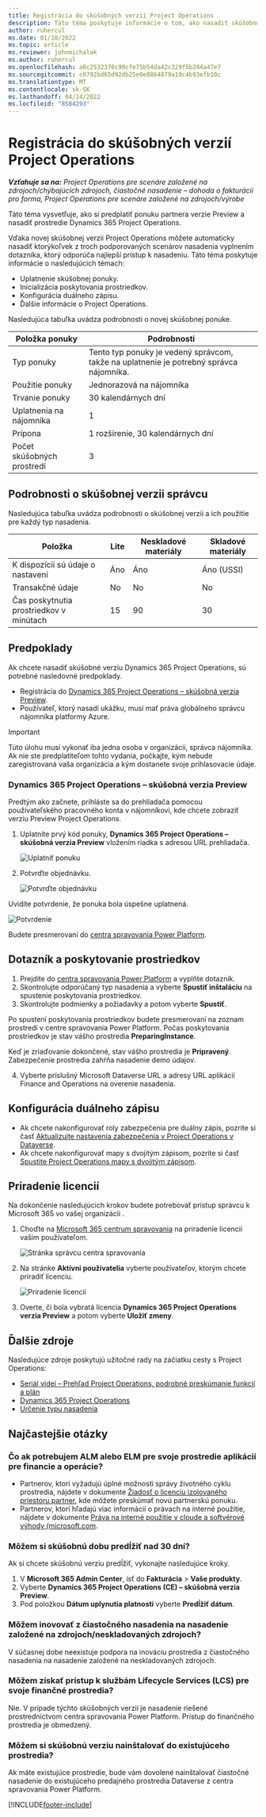 ```yaml
---
title: Registrácia do skúšobných verzií Project Operations
description: Táto téma poskytuje informácie o tom, ako nasadiť skúšobnú verziu Dynamics 365 Project Operations.
author: ruhercul
ms.date: 01/10/2022
ms.topic: article
ms.reviewer: johnmichalak
ms.author: ruhercul
ms.openlocfilehash: a0c2532370c99cfe75b54da42c329f5b244a47e7
ms.sourcegitcommit: c0792bd65d92db25e0e8864879a19c4b93efb10c
ms.translationtype: MT
ms.contentlocale: sk-SK
ms.lasthandoff: 04/14/2022
ms.locfileid: "8584293"
---
```

# <a name="sign-up-for-project-operations-trials"></a>Registrácia do skúšobných verzií Project Operations 

_**Vzťahuje sa na:** Project Operations pre scenáre založené na zdrojoch/chýbajúcich zdrojoch, čiastočné nasadenie – dohoda o fakturácii pro forma, Project Operations pre scenáre založené na zdrojoch/výrobe_ 



Táto téma vysvetľuje, ako si predplatiť ponuku partnera verzie Preview a nasadiť prostredie Dynamics 365 Project Operations.

Vďaka novej skúšobnej verzii Project Operations môžete automaticky nasadiť ktorýkoľvek z troch podporovaných scenárov nasadenia vyplnením dotazníka, ktorý odporúča najlepší prístup k nasadeniu. Táto téma poskytuje informácie o nasledujúcich témach:

- Uplatnenie skúšobnej ponuky.
- Inicializácia poskytovania prostriedkov.
- Konfigurácia duálneho zápisu.
- Ďalšie informácie o Project Operations. 

Nasledujúca tabuľka uvádza podrobnosti o novej skúšobnej ponuke.

| **Položka ponuky**               | **Podrobnosti**                                  |
|------------------------------|----------------------------------------------|
| Typ ponuky                   | Tento typ ponuky je vedený správcom, takže na uplatnenie je potrebný správca nájomníka. |
| Použitie ponuky                    | Jednorazová na nájomníka                          |
| Trvanie ponuky               | 30 kalendárnych dní                             |
| Uplatnenia na nájomníka       | 1                                            |
| Prípona                    | 1 rozšírenie, 30 kalendárnych dní               |
| Počet skúšobných prostredí | 3                                            |


## <a name="admin-trial-details"></a>Podrobnosti o skúšobnej verzii správcu
Nasledujúca tabuľka uvádza podrobnosti o skúšobnej verzii a ich použitie pre každý typ nasadenia.

| **Položka**                      | **Lite**                                     | **Neskladové materiály** | **Skladové materiály** |
|-------------------------------|----------------------------------------------|---------------------------|-----------------------|
| K dispozícii sú údaje o nastavení           | Áno                                          | Áno                       | Áno (USSI)            |
| Transakčné údaje            | No                                           | No                        | No                    |
| Čas poskytnutia prostriedkov v minútach  | 15                                           | 90                        | 30                    |
 
## <a name="prerequisites"></a>Predpoklady
Ak chcete nasadiť skúšobné verziu Dynamics 365 Project Operations, sú potrebné nasledovné predpoklady.

- Registrácia do [Dynamics 365 Project Operations – skúšobná verzia Preview](https://www.aka.ms/try-po).
- Používateľ, ktorý nasadí ukážku, musí mať práva globálneho správcu nájomníka platformy Azure.

> [!IMPORTANT]
> Túto úlohu musí vykonať iba jedna osoba v organizácii, správca nájomníka. Ak nie ste predplatiteľom tohto vydania, počkajte, kým nebude zaregistrovaná vaša organizácia a kým dostanete svoje prihlasovacie údaje.

### <a name="dynamics-365-project-operations---preview-trial"></a>Dynamics 365 Project Operations – skúšobná verzia Preview 

Predtým ako začnete, prihláste sa do prehliadača pomocou používateľského pracovného konta v nájomníkovi, kde chcete zobraziť verziu Preview Project Operations.

1. Uplatnite prvý kód ponuky, **Dynamics 365 Project Operations – skúšobná verzia Preview** vložením riadka s adresou URL prehliadača.

    ![Uplatniť ponuku](./media/16RedeemFirstOfferNew.png)

2. Potvrďte objednávku.

    ![Potvrďte objednávku](./media/17ConfirmOrderNew.png)

  Uvidíte potvrdenie, že ponuka bola úspešne uplatnená.

   ![Potvrdenie](./media/18OrderConfirmationNew.png)

  Budete presmerovaní do [centra spravovania Power Platform](https://admin.powerplatform.microsoft.com/projectoperationstrial).

## <a name="questionnaire-and-provisioning"></a>Dotazník a poskytovanie prostriedkov

1.  Prejdite do [centra spravovania Power Platform](https://admin.powerplatform.com/projectoperationstrial) a vyplňte dotazník.  
2.  Skontrolujte odporúčaný typ nasadenia a vyberte **Spustiť inštaláciu** na spustenie poskytovania prostriedkov.
3.  Skontrolujte podmienky a požiadavky a potom vyberte **Spustiť**.

   Po spustení poskytovania prostriedkov budete presmerovaní na zoznam prostredí v centre spravovania Power Platform. Počas poskytovania prostriedkov je stav vášho prostredia **PreparingInstance**.
 
  Keď je zriaďovanie dokončené, stav vášho prostredia je **Pripravený**. Zabezpečenie prostredia zahŕňa nasadenie demo údajov.
 
4.  Vyberte príslušný Microsoft Dataverse URL a adresy URL aplikácií Finance and Operations na overenie nasadenia.

## <a name="configuring-dual-write"></a>Konfigurácia duálneho zápisu
- Ak chcete nakonfigurovať roly zabezpečenia pre duálny zápis, pozrite si časť [Aktualizujte nastavenia zabezpečenia v Project Operations v Dataverse](resource-provision-new-environment.md).
- Ak chcete nakonfigurovať mapy s dvojitým zápisom, pozrite si časť [Spustite Project Operations mapy s dvojitým zápisom](resource-provision-new-environment.md#run-project-operations-dual-write-maps).

## <a name="assign-licenses"></a>Priradenie licencií

Na dokončenie nasledujúcich krokov budete potrebovať prístup správcu k Microsoft 365 vo vašej organizácii .

1. Choďte na [Microsoft 365 centrum spravovania](https://portal.office.com/) na priradenie licencií vašim používateľom.

   ![Stránka správcu centra spravovania](./media/14AdminPortal.png)

2. Na stránke **Aktívni používatelia** vyberte používateľov, ktorým chcete priradiť licenciu.

   ![Priradenie licencií](./media/15AssignLicenses.png)

3. Overte, či bola vybratá licencia **Dynamics 365 Project Operations verzia Preview** a potom vyberte **Uložiť zmeny**.

## <a name="additional-resources"></a>Ďalšie zdroje

Nasledujúce zdroje poskytujú užitočné rady na začiatku cesty s Project Operations:

- [Seriál videí – Prehľad Project Operations, podrobné preskúmanie funkcií a plán](https://youtube.com/playlist?list=PLcakwueIHoT_LJ3Fr1tHnkPk5lioqE6uH)
- [Dynamics 365 Project Operations](/learn/modules/examine-dynamics-365-project-operations/)
- [Určenie typu nasadenia](determine-deployment-type.md)

## <a name="frequently-asked-questions"></a>Najčastejšie otázky

### <a name="what-if-i-require-alm-or-elm-for-my-finance-and-operations-apps-environment"></a>Čo ak potrebujem ALM alebo ELM pre svoje prostredie aplikácií pre financie a operácie?

- Partnerov, ktorí vyžadujú úplné možnosti správy životného cyklu prostredia, nájdete v dokumente [Žiadosť o licenciu izolovaného priestoru partner](https://experience.dynamics.com/requestlicense), kde môžete preskúmať novú partnerskú ponuku. 
- Partnerov, ktorí hľadajú viac informácií o právach na interné použitie, nájdete v dokumente [Práva na interné použitie v cloude a softvérové výhody (microsoft.com](https://partner.microsoft.com/membership/internal-use-software).

### <a name="can-i-extend-my-trial-beyond-30-days"></a>Môžem si skúšobnú dobu predĺžiť nad 30 dní?
Ak si chcete skúšobnú verziu predĺžiť, vykonajte nasledujúce kroky.

1. V **Microsoft 365 Admin Center**, ísť do **Fakturácia** > **Vaše produkty**.
2. Vyberte **Dynamics 365 Project Operations (CE) – skúšobná verzia Preview**.
3. Pod položkou **Dátum uplynutia platnosti** vyberte **Predĺžiť dátum**.

### <a name="can-i-upgrade-from-the-lite-deployment-to-the-resourcenon-stocked-based-scenario-deployment"></a>Môžem inovovať z čiastočného nasadenia na nasadenie založené na zdrojoch/neskladovaných zdrojoch?
V súčasnej dobe neexistuje podpora na inováciu prostredia z čiastočného nasadenia na nasadenie založené na neskladovaných zdrojoch.

### <a name="can-i-access-lifecycle-services-lcs-for-my-finance-environments"></a>Môžem získať prístup k službám Lifecycle Services (LCS) pre svoje finančné prostredia?  
Nie. V prípade týchto skúšobných verzií je nasadenie riešené prostredníctvom centra spravovania Power Platform. Prístup do finančného prostredia je obmedzený.

### <a name="can-i-install-my-trial-on-an-existing-environment"></a>Môžem si skúšobnú verziu nainštalovať do existujúceho prostredia?
Ak máte existujúce prostredie, bude vám dovolené nainštalovať čiastočné nasadenie do existujúceho predajného prostredia Dataverse z centra spravovania Power Platform.

[!INCLUDE[footer-include](../includes/footer-banner.md)]
